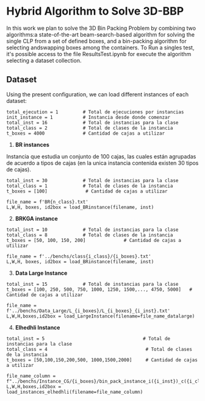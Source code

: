 # Hybrid Algorithm to Solve 3D-BBP
 
In this work we plan to solve the 3D Bin Packing Problem by combining two algorithms:a  state-of-the-art beam-search-based algorithm for solving the single CLP from a set of defined boxes, and a bin-packing algorithm for selecting andswapping boxes among the containers. To Run a singles test, it's possible access to the file ResultsTest.ipynb for execute the algorithm selecting a dataset collection.


## Dataset

Using the present configuration, we can load different instances of each dataset:

```
total_ejecution = 1         # Total de ejecuciones por instancias
init_instance = 1           # Instancia desde donde comenzar
total_inst = 16             # Total de instancias para la clase
total_class = 2             # Total de clases de la instancia
t_boxes = 4000              # Cantidad de cajas a utilizar
```

1. **BR instances**

Instancia que estudia un conjunto de 100 cajas, las cuales están agrupadas de acuerdo a tipos de cajas (en la unica instancia contenida existen 30 tipos de cajas).
```
total_inst = 30             # Total de instancias para la clase
total_class = 1             # Total de clases de la instancia
t_boxes = [100]              # Cantidad de cajas a utilizar

file_name = f'BR{n_class}.txt'
L,W,H, boxes, id2box = load_BRinstance(filename, inst)
```

2. **BRKGA instance**
```
total_inst = 10             # Total de instancias para la clase
total_class = 8             # Total de clases de la instancia
t_boxes = [50, 100, 150, 200]              # Cantidad de cajas a utilizar

file_name = f'../benchs/class{i_class}/{i_boxes}.txt'
L,W,H, boxes, id2box = load_BRinstance(filename, inst)
```

3. **Data Large Instance**
```
total_inst = 15             # Total de instancias para la clase
t_boxes = [100, 250, 500, 750, 1000, 1250, 1500,..., 4750, 5000]   # Cantidad de cajas a utilizar

file_name = f'../benchs/Data_Large/L_{i_boxes}/L_{i_boxes}_{i_inst}.txt'
L,W,H,boxes,id2box = load_LargeInstance(filename=file_name_datalarge)

```

4. **Elhedhli Instance**

```
total_inst = 5                                    # Total de instancias para la clase
total_class = 4                                    # Total de clases de la instancia
t_boxes = [50,100,150,200,500, 1000,1500,2000]     # Cantidad de cajas a utilizar

file_name_column = f"../benchs/Instance_CG/{i_boxes}/bin_pack_instance_i({i_inst})_c({i_class}).txt"
L,W,H,boxes,id2box = load_instances_elhedhli(filename=file_name_column)

```
